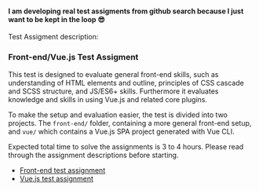 #### I am developing real test assigments from github search because I just want to be kept in the loop 😎

Test Assigment description:

### Front-end/Vue.js Test Assigment

This test is designed to evaluate general front-end skills, such as understanding of HTML elements and outline, principles of CSS cascade and SCSS structure, and JS/ES6+ skills. Furthermore it evaluates knowledge and skills in using Vue.js and related core plugins.

To make the setup and evaluation easier, the test is divided into two projects. The `front-end/` folder, containing a more general front-end setup, and `vue/` which contains a Vue.js SPA project generated with Vue CLI.

Expected total time to solve the assignments is 3 to 4 hours. Please read through the assignment descriptions before starting.

* [Front-end test assignment](./front-end)
* [Vue.js test assignment](./vue)
